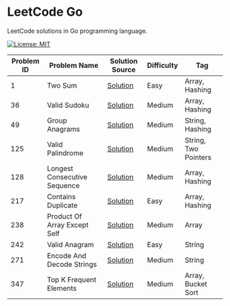 # LeetCode Go

LeetCode solutions in Go programming language.

[![License: MIT](https://img.shields.io/badge/License-MIT-yellow.svg)](https://github.com/anirudhology/leetcode-go/blob/main/LICENSE)

| Problem ID | Problem Name                 | Solution Source                                            | Difficulty | Tag                  |
| ---------- | ---------------------------- | ---------------------------------------------------------- | ---------- | -------------------- |
| 1          | Two Sum                      | [Solution](problems/array/two_sum.go)                      | Easy       | Array, Hashing       |
| 36         | Valid Sudoku                 | [Solution](problems/array/valid_sudoku.go)                 | Medium     | Array, Hashing       |
| 49         | Group Anagrams               | [Solution](problems/strings/group_anagrams.go)             | Medium     | String, Hashing      |
| 125        | Valid Palindrome             | [Solution](problems/strings/valid_palindrome.go)           | Medium     | String, Two Pointers |
| 128        | Longest Consecutive Sequence | [Solution](problems/array/longest_consecutive_sequence.go) | Medium     | Array, Hashing       |
| 217        | Contains Duplicate           | [Solution](problems/array/contains_duplicate.go)           | Easy       | Array, Hashing       |
| 238        | Product Of Array Except Self | [Solution](problems/array/product_of_array_except_self.go) | Medium     | Array                |
| 242        | Valid Anagram                | [Solution](problems/strings/valid_anagram.go)              | Easy       | String               |
| 271        | Encode And Decode Strings    | [Solution](problems/strings/encode_and_decode_strings.go)  | Medium     | String               |
| 347        | Top K Frequent Elements      | [Solution](problems/array/top_k_frequent_elements.go)      | Medium     | Array, Bucket Sort   |